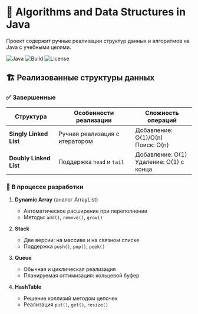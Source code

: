 # 🚀 Algorithms and Data Structures in Java

Проект содержит ручные реализации структур данных и алгоритмов на Java с учебными целями.

![Java](https://img.shields.io/badge/Java-22%2B-blue)
![Build](https://img.shields.io/badge/Build-Passing-success)
![License](https://img.shields.io/badge/License-MIT-green)

## 🏗️ Реализованные структуры данных

### ✅ Завершенные
| Структура       | Особенности реализации                  | Сложность операций      |
|-----------------|----------------------------------------|-------------------------|
| **Singly Linked List** | Ручная реализация с итератором | Добавление: O(1)/O(n)<br>Поиск: O(n) |
| **Doubly Linked List** | Поддержка `head` и `tail` | Добавление: O(1)<br>Удаление: O(1) с конца |

### 🔧 В процессе разработки
1. **Dynamic Array** (аналог ArrayList)
    - Автоматическое расширение при переполнении
    - Методы: `add()`, `remove()`, `grow()`

2. **Stack**
    - Две версии: на массиве и на связном списке
    - Поддержка `push()`, `pop()`, `peek()`

3. **Queue**
    - Обычная и циклическая реализация
    - Планируемая оптимизация: кольцевой буфер

4. **HashTable**
    - Решение коллизий методом цепочек
    - Реализация `put()`, `get()`, `resize()`
